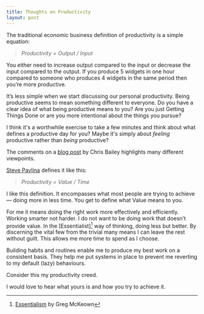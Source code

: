 ```yaml
---
title: Thoughts on Productivity
layout: post
---
```

The traditional economic business definition of productivity is a simple equation:

> _Productivity = Output / Input_

You either need to increase output compared to the input or decrease the input compared to the output. If you produce 5 widgets in one hour compared to someone who produces 4 widgets in the same period then you’re more productive.

It’s less simple when we start discussing our personal productivity. Being productive seems to mean something different to everyone. Do you have a clear idea of what being productive means to you? Are you just Getting Things Done or are you more intentional about the things you pursue?

I think it's a worthwhile exercise to take a few minutes and think about what defines a productive day for you? Maybe it's simply about _feeling_ productive rather than _being_ productive?

The comments on a [blog post](http://alifeofproductivity.com/how-do-you-define-productivity/) by Chris Bailey highlights many different viewpoints.

[Steve Pavlina](www.stevepavlina.com/blog/2005/10/what-is-productivity/) defines it like this:

> _Productivity = Value / Time_

I like this definition. It encompasses what most people are trying to achieve — doing more in less time. You get to define what Value means to you.

For me it means doing the right work more effectively and efficiently. Working smarter not harder. I do not want to be doing work that doesn’t provide value. In the [Essentialist][^1] way of thinking, doing less but better. By discerning the vital few from the trivial many means I can leave the rest without guilt. This allows me more time to spend as I choose.

Building habits and routines enable me to produce my best work on a consistent basis. They help me put systems in place to prevent me reverting to my default (lazy) behaviours.

Consider this my productivity creed.

I would love to hear what yours is and how you try to achieve it.

[^1]: [Essentialism](http://gregmckeown.com/book/) by Greg McKeown